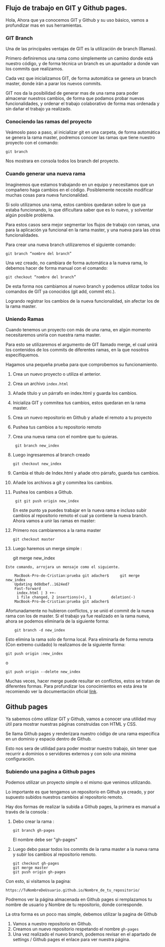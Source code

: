 
## Flujo de trabajo en GIT y  Github pages.

Hola, Ahora que ya conocemos GIT y Github y su uso  básico, vamos a profundizar mas en sus herramientas.

### GIT Branch

Una de las principales ventajas de GIT es la utilización de branch (Ramas). 

Primero definiremos una rama como simplemente un camino donde está nuestro código, y  de forma técnica un branch es un apuntador a donde van los commits que realizamos.

Cada vez que inicializamos GIT, de forma automática se genera un branch master, donde irán a parar los nuevos commits.

GIT nos da la posibilidad de generar mas de una rama para poder almacenar nuestros cambios, de forma que podamos probar nuevas funcionalidades, y ordenar el trabajo colaborativo de forma mas ordenada y sin dañar el trabajo ya realizado.

### Conociendo las ramas del proyecto

Veámoslo paso a paso, al inicializar git en una carpeta, de forma automática se genera la rama master, podremos conocer las ramas que tiene nuestro proyecto con el comando:

	git branch  

Nos mostrara en consola todos los branch del proyecto. 


### Cuando generar una nueva rama

Imaginemos que estamos trabajando en un equipo y necesitamos que un compañero haga cambios en el código. Posiblemente necesite modificar muchas cosas para nueva funcionalidad. 

Si solo utilizamos una rama, estos cambios quedaran sobre lo que ya estaba funcionando, lo que dificultara saber que es lo nuevo, y solventar algún posible problema.

Para estos casos sera mejor segmentar los flujos de trabajo con ramas, una para la aplicación ya funcional en la rama master, y una nueva para las otras funcionalidades.

Para crear una nueva branch utilizaremos el siguiente comando:  

	git branch “nombre del branch”
		

Una vez creado, no cambiara de forma automática a la nueva rama, lo  debemos hacer de forma manual con el comando:

	git checkout “nombre del branch”

De esta forma nos cambiamos al nuevo branch y podemos utilizar todos los comandos  de GIT ya conocidos (git add, commit etc.).

Logrando registrar los cambios de la nueva funcionalidad, sin afectar los de la rama master.

### Uniendo Ramas

Cuando tenemos un proyecto con más de una rama, en algún momento necesitaremos unirla con nuestra rama master. 

Para esto se utilizaremos el argumento de GIT llamado merge, el cual unirá los contenidos de los commits de diferentes ramas, en la que nosotros especifiquemos. 

Hagamos una pequeña prueba para que comprobemos su funcionamiento.  

1.	Crea un nuevo proyecto o utiliza el anterior.
2.	Crea un archivo ``index.html``
3.	Añade título y un párrafo en index.html y  guarda los cambios.
4. Inicializa GIT y commitea tus cambios, estos quedaran en la rama master.
5. Crea un nuevo repositorio en Github y añade el remoto a tu proyecto 
6. Pushea tus cambios a tu repositorio remoto
4. Crea una nueva rama con el nombre que tu quieras.

		git branch new_index


5.	Luego ingresaremos al branch creado

		git checkout new_index
		
6.	Cambia el título de Index.html  y añade otro párrafo, guarda tus cambios.
7. Añade los archivos a git y commitea los cambios.
8. Pushea los cambios a Github.
		
		git git push origin new_index
		
	En este punto ya puedes trabajar en la nueva 	rama e incluso subir cambios  al repositorio 	remoto el cual ya contiene la nueva branch.
	Ahora vamos a unir las ramas en master:

9.	Primero nos cambiaremos a la rama master
		
		git checkout master
	
10.	 Luego haremos un merge simple : 
 
		git merge new_index

	Este comando, arrojara un mensaje como el siguiente. 
	
		MacBook-Pro-de-Cristian:prueba git adacher$ 	git merge new_index
		Updating 0d8dbef..1624ed7
		Fast-forward
		 index.html | 3 ++-
		 1 file changed, 2 insertions(+), 1 		deletion(-)
		MacBook-Pro-de-Cristian:prueba git adacher$ 


Afortunadamente no hubieron conflictos, y se unió el commit de la nueva rama con los de master. Si el trabajo ya fue realizado en la rama nueva, ahora se podemos eliminarla de la siguiente forma:
		
		git branch -d new_index

Esto elimina la rama solo de forma local. Para eliminarla de forma remota (Con extremo cuidado) lo realizamos de la siguiente forma: 

	git push origin :new_index

o 

	git push origin --delete new_index


Muchas veces, hacer merge puede resultar en conflictos, estos se tratan de diferentes formas. Para profundizar los conocimientos en esta área te recomiendo ver la documentación oficial [link](https://git-scm.com/docs/git-merge).



## Github pages

Ya sabemos cómo utilizar GIT y Github, vamos a conocer una utilidad muy útil para mostrar nuestras páginas construidas con HTML y CSS.

Se llama Github pages y renderizara nuestro código de una rama especifica en un dominio y espacio dentro de Github.

Esto nos sera de utilidad para poder mostrar nuestro trabajo, sin tener que recurrir a dominios o servidores externos y con solo una minima configuración.


### Subiendo una pagina a Github pages

Podemos utilizar un proyecto simple o el mismo que venimos utilizando.

Lo importante es que tengamos un repositorio en Github ya creado, y por supuesto subidos nuestros cambios al repositorio remoto.

Hay dos formas de realizar la subida a Github pages, la primera es manual a través de la consola :

1.	Debo crear la rama :
		
		git branch gh-pages

	El nombre debe ser "gh-pages"

2.	Luego debo pasar todos los commits de la rama master a la nueva rama y subir los cambios al repositorio remoto.
		
		git checkout gh-pages
		git merge master 
		git push origin gh-pages	
	
Con esto, si visitamos  la pagina:
 
 	https://TuNombreDeUsuario.github.io/Nombre_de_tu_repositorio/


Podremos ver la página almacenada en Github pages si remplazamos tu nombre de usuario y Nombre de tu repositorio, donde corresponde.

La otra forma es un poco mas simple, debemos utilizar la pagina de Github

1.	Vamos a nuestro repositorio en Github.
2.	Creamos un nuevo repositorio respetando el nombre ``gh-pages``
3.  Una vez realizado el nuevo branch, podemos revisar en el apartado de settings / Github pages el enlace para ver nuestra página.


